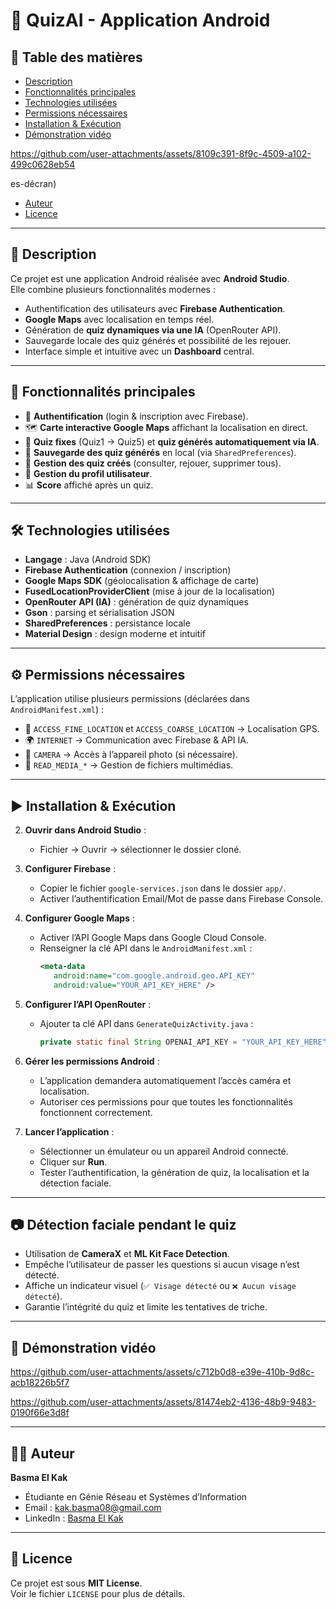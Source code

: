 # 📱 QuizAI - Application Android

## 📑 Table des matières
- [Description](#description)
- [Fonctionnalités principales](#fonctionnalités-principales)
- [Technologies utilisées](#technologies-utilisées)
- [Permissions nécessaires](#permissions-nécessaires)
- [Installation & Exécution](#installation--exécution)
- [ Démonstration vidéo](#Démonstration-vidéo)

https://github.com/user-attachments/assets/8109c391-8f9c-4509-a102-499c0628eb54

es-décran)
- [Auteur](#auteur)
- [Licence](#licence)

---

## 📝 Description
Ce projet est une application Android réalisée avec **Android Studio**.  
Elle combine plusieurs fonctionnalités modernes :  
- Authentification des utilisateurs avec **Firebase Authentication**.  
- **Google Maps** avec localisation en temps réel.  
- Génération de **quiz dynamiques via une IA** (OpenRouter API).  
- Sauvegarde locale des quiz générés et possibilité de les rejouer.  
- Interface simple et intuitive avec un **Dashboard** central.  

---

## 🚀 Fonctionnalités principales
- 🔑 **Authentification** (login & inscription avec Firebase).  
- 🗺️ **Carte interactive Google Maps** affichant la localisation en direct.  
- 📝 **Quiz fixes** (Quiz1 → Quiz5) et **quiz générés automatiquement via IA**.  
- 💾 **Sauvegarde des quiz générés** en local (via `SharedPreferences`).  
- 📂 **Gestion des quiz créés** (consulter, rejouer, supprimer tous).  
- 👤 **Gestion du profil utilisateur**.  
- 📊 **Score** affiché après un quiz.  

---

## 🛠️ Technologies utilisées
- **Langage** : Java (Android SDK)
- **Firebase Authentication** (connexion / inscription)
- **Google Maps SDK** (géolocalisation & affichage de carte)
- **FusedLocationProviderClient** (mise à jour de la localisation)
- **OpenRouter API (IA)** : génération de quiz dynamiques
- **Gson** : parsing et sérialisation JSON
- **SharedPreferences** : persistance locale
- **Material Design** : design moderne et intuitif

---

## ⚙️ Permissions nécessaires
L’application utilise plusieurs permissions (déclarées dans `AndroidManifest.xml`) :
- 📍 `ACCESS_FINE_LOCATION` et `ACCESS_COARSE_LOCATION` → Localisation GPS.  
- 🌍 `INTERNET` → Communication avec Firebase & API IA.  
- 📸 `CAMERA` → Accès à l’appareil photo (si nécessaire).  
- 📂 `READ_MEDIA_*` → Gestion de fichiers multimédias.  

---

## ▶️ Installation & Exécution
2. **Ouvrir dans Android Studio** :  
   - Fichier → Ouvrir → sélectionner le dossier cloné.

3. **Configurer Firebase** :  
   - Copier le fichier `google-services.json` dans le dossier `app/`.  
   - Activer l’authentification Email/Mot de passe dans Firebase Console.

4. **Configurer Google Maps** :  
   - Activer l’API Google Maps dans Google Cloud Console.  
   - Renseigner la clé API dans le `AndroidManifest.xml` :  
     ```xml
     <meta-data
        android:name="com.google.android.geo.API_KEY"
        android:value="YOUR_API_KEY_HERE" />
     ```

5. **Configurer l’API OpenRouter** :  
   - Ajouter ta clé API dans `GenerateQuizActivity.java` :  
     ```java
     private static final String OPENAI_API_KEY = "YOUR_API_KEY_HERE";
     ```

6. **Gérer les permissions Android** :  
   - L’application demandera automatiquement l’accès caméra et localisation.  
   - Autoriser ces permissions pour que toutes les fonctionnalités fonctionnent correctement.

7. **Lancer l’application** :  
   - Sélectionner un émulateur ou un appareil Android connecté.  
   - Cliquer sur **Run**.  
   - Tester l’authentification, la génération de quiz, la localisation et la détection faciale.

---

## 📷 Détection faciale pendant le quiz
- Utilisation de **CameraX** et **ML Kit Face Detection**.  
- Empêche l’utilisateur de passer les questions si aucun visage n’est détecté.  
- Affiche un indicateur visuel (`✅ Visage détecté` ou `❌ Aucun visage détecté`).  
- Garantie l’intégrité du quiz et limite les tentatives de triche.

---

## 🎥 Démonstration vidéo



https://github.com/user-attachments/assets/c712b0d8-e39e-410b-9d8c-acb18226b5f7


https://github.com/user-attachments/assets/81474eb2-4136-48b9-9483-0190f66e3d8f

---

## 👩‍💻 Auteur
**Basma El Kak**  
- Étudiante en Génie Réseau et Systèmes d’Information  
- Email : kak.basma08@gmail.com  
- LinkedIn : [Basma El Kak](https://www.linkedin.com/in/basma-el-kak)

---

## 📄 Licence
Ce projet est sous **MIT License**.  
Voir le fichier `LICENSE` pour plus de détails.



